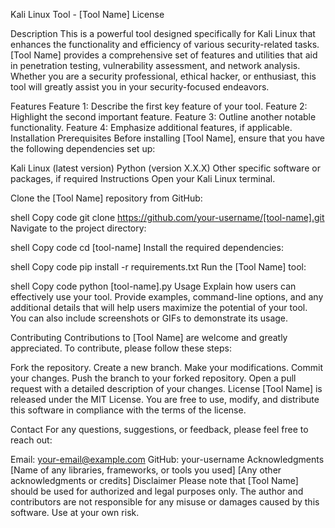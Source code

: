 Kali Linux Tool - [Tool Name]
License

Description
This is a powerful tool designed specifically for Kali Linux that enhances the functionality and efficiency of various security-related tasks. [Tool Name] provides a comprehensive set of features and utilities that aid in penetration testing, vulnerability assessment, and network analysis. Whether you are a security professional, ethical hacker, or enthusiast, this tool will greatly assist you in your security-focused endeavors.

Features
Feature 1: Describe the first key feature of your tool.
Feature 2: Highlight the second important feature.
Feature 3: Outline another notable functionality.
Feature 4: Emphasize additional features, if applicable.
Installation
Prerequisites
Before installing [Tool Name], ensure that you have the following dependencies set up:

Kali Linux (latest version)
Python (version X.X.X)
Other specific software or packages, if required
Instructions
Open your Kali Linux terminal.

Clone the [Tool Name] repository from GitHub:

shell
Copy code
git clone https://github.com/your-username/[tool-name].git
Navigate to the project directory:

shell
Copy code
cd [tool-name]
Install the required dependencies:

shell
Copy code
pip install -r requirements.txt
Run the [Tool Name] tool:

shell
Copy code
python [tool-name].py
Usage
Explain how users can effectively use your tool. Provide examples, command-line options, and any additional details that will help users maximize the potential of your tool. You can also include screenshots or GIFs to demonstrate its usage.

Contributing
Contributions to [Tool Name] are welcome and greatly appreciated. To contribute, please follow these steps:

Fork the repository.
Create a new branch.
Make your modifications.
Commit your changes.
Push the branch to your forked repository.
Open a pull request with a detailed description of your changes.
License
[Tool Name] is released under the MIT License. You are free to use, modify, and distribute this software in compliance with the terms of the license.

Contact
For any questions, suggestions, or feedback, please feel free to reach out:

Email: your-email@example.com
GitHub: your-username
Acknowledgments
[Name of any libraries, frameworks, or tools you used]
[Any other acknowledgments or credits]
Disclaimer
Please note that [Tool Name] should be used for authorized and legal purposes only. The author and contributors are not responsible for any misuse or damages caused by this software. Use at your own risk.
